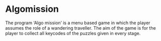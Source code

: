 # Algomission
The program ‘Algo mission’ is a menu based game in which the player assumes the role of a wandering traveller. The aim of the game is for the player to collect all keycodes of the puzzles given in every stage. 
